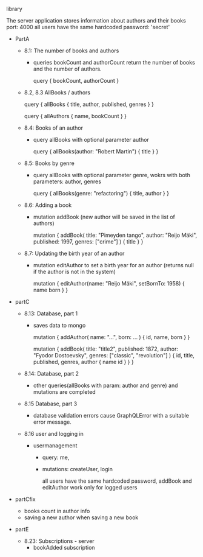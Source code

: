 library
    
  The server application stores information about authors and their books
  port: 4000
  all users have the same hardcoded password: 'secret'
    
  
- PartA
  - 8.1: The number of books and authors
      - queries bookCount and authorCount return the number of books and the number of authors.

        query {
          bookCount, authorCount
        }

  -  8.2, 8.3 AllBooks / authors

        query {
          allBooks { title, author, published, genres }
        }

        query {
          allAuthors { name, bookCount }
        }

  - 8.4: Books of an author
    - query allBooks  with optional parameter author

        query {
          allBooks(author: "Robert Martin") {
            title
          }
        }

  - 8.5: Books by genre
    - query allBooks with optional parameter genre, wokrs with both parameters: author, genres

        query {
          allBooks(genre: "refactoring") {
            title, author
          }
        }

  - 8.6: Adding a book
    - mutation addBook (new author will be saved in the list of authors)

        mutation {
          addBook(
            title: "Pimeyden tango",
            author: "Reijo Mäki",
            published: 1997,
            genres: ["crime"]
          ) {
            title
          }
        }

  - 8.7: Updating the birth year of an author
    - mutation editAuthor to set a birth year for an author
      (returns null if the author is not in the system)

        mutation {
          editAuthor(name: "Reijo Mäki", setBornTo: 1958) {
            name
            born
          }
        }

- partC
  - 8.13: Database, part 1
    - saves data to mongo

        mutation {
          addAuthor(
            name: "...",
            born: ...
          ) {
            id,
            name,
            born
          }
        }

        mutation {
          addBook(
            title: "title2",
            published: 1872,
            author: "Fyodor Dostoevsky",
            genres: ["classic", "revolution"]
          ) {
            id,
            title,
            published,
            genres,
            author {
              name
              id
            }
          }
        }

  - 8.14: Database, part 2
    - other queries(allBooks with param: author and genre) and mutations are completed

  - 8.15 Database, part 3
    - database validation errors cause GraphQLError with a suitable error message.

  - 8.16 user and logging in
    - usermanagement
      - query: me,
      - mutations: createUser, login
        
        all users have the same hardcoded password, addBook and editAuthor work only for logged users

- partCfix
    - books count in author info
    - saving a new author when saving a new book

- partE
  - 8.23: Subscriptions - server
      - bookAdded subscription
